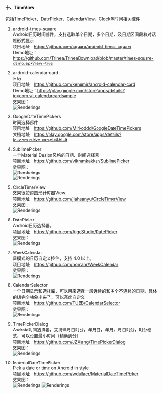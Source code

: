 
#### 十、TimeView  
包括TimePicker、DatePicker、CalendarView、Clock等时间相关控件  

1. android-times-square  
Android日历时间部件，支持选取单个日期，多个日期，及日期区间段和对话框形式显示  
项目地址：https://github.com/square/android-times-square  
Demo地址：https://github.com/Trinea/TrineaDownload/blob/master/times-square-demo.apk?raw=true  
   
1. android-calendar-card  
日历  
项目地址：https://github.com/kenumir/android-calendar-card  
Demo地址：https://play.google.com/store/apps/details?id=com.wt.calendarcardsample  
效果图：  
![Renderings](imgs/android-calendar-card.png)  
  
1. GoogleDateTimePickers  
时间选择部件  
项目地址：https://github.com/Mirkoddd/GoogleDateTimePickers  
文档地址：https://play.google.com/store/apps/details?id=com.mirko.sample&hl=it  

1. SublimePicker  
一个Material Design风格的日期、时间选择器  
项目地址：https://github.com/vikramkakkar/SublimePicker  
效果图：  
![Renderings](imgs/SublimePicker1.png)  
![Renderings](imgs/SublimePicker2.png)

1. CircleTimerView  
效果很赞的圆形计时器View.  
项目地址：https://github.com/jiahuanyu/CircleTimerView  
效果图：  
![Renderings](imgs/CircleTimerView.gif)

1. DatePicker    
Android日历选择器。  
项目地址：https://github.com/AigeStudio/DatePicker  
效果图：  
![Renderings](imgs/DatePicker.gif)

1. WeekCalendar  
周模式的日历自定义控件，支持 4.0 以上。  
项目地址：https://github.com/nomanr/WeekCalendar  
效果图：  
![Renderings](imgs/WeekCalendar.gif)

1. CalendarSelector  
一个日期显示和选择库，可以用来选择一段连续的和多个不连续的日期，具体的UI完全抽象出来了，可以高度自定义  
项目地址：https://github.com/TUBB/CalendarSelector  
效果图：  
![Renderings](imgs/CalendarSelector.gif)  

1. TimePickerDialog  
Android时间选择器，支持年月日时分，年月日，年月，月日时分，时分格式，可以设置最小时间（精确到分）  
项目地址：https://github.com/JZXiang/TimePickerDialog  
效果图：  
![Renderings](imgs/TimePickerDialog.gif)  

1. MaterialDateTimePicker  
Pick a date or time on Android in style    
项目地址：https://github.com/wdullaer/MaterialDateTimePicker  
效果图：  
![Renderings](imgs/MaterialDateTimePicker1.png)
![Renderings](imgs/MaterialDateTimePicker2.png)  